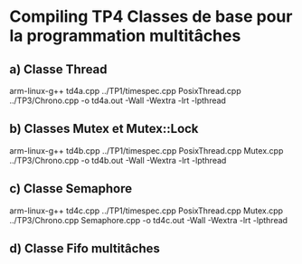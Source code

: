 # Compiling TP4 Classes de base pour la programmation multitâches

## a) Classe Thread

arm-linux-g++ td4a.cpp ../TP1/timespec.cpp PosixThread.cpp ../TP3/Chrono.cpp -o td4a.out -Wall -Wextra -lrt -lpthread

## b) Classes Mutex et Mutex::Lock

arm-linux-g++ td4b.cpp ../TP1/timespec.cpp PosixThread.cpp Mutex.cpp ../TP3/Chrono.cpp -o td4b.out -Wall -Wextra -lrt -lpthread

## c) Classe Semaphore

arm-linux-g++ td4c.cpp ../TP1/timespec.cpp PosixThread.cpp Mutex.cpp ../TP3/Chrono.cpp Semaphore.cpp -o td4c.out -Wall -Wextra -lrt -lpthread

## d) Classe Fifo multitâches
